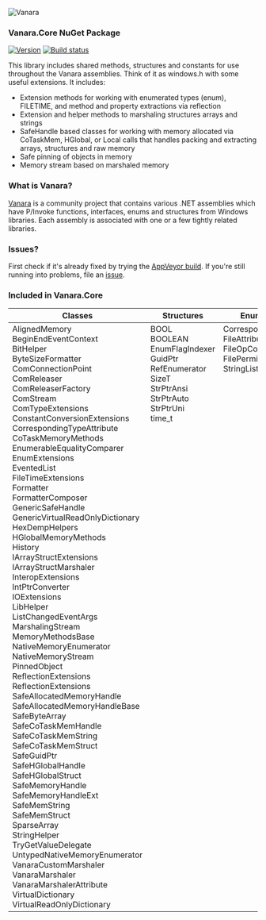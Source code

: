 ﻿![Vanara](https://github.com/dahall/Vanara/raw/master/docs/icons/VanaraHeading.png)
### Vanara.Core NuGet Package
[![Version](https://img.shields.io/nuget/v/Vanara.Core?label=NuGet&style=flat-square)](https://github.com/dahall/Vanara/releases)
[![Build status](https://img.shields.io/appveyor/build/dahall/vanara?label=AppVeyor%20build&style=flat-square)](https://ci.appveyor.com/project/dahall/vanara)

This library includes shared methods, structures and constants for use throughout the Vanara assemblies. Think of it as windows.h with some useful extensions. It includes:
* Extension methods for working with enumerated types (enum), FILETIME, and method and property extractions via reflection
* Extension and helper methods to marshaling structures arrays and strings
* SafeHandle based classes for working with memory allocated via CoTaskMem, HGlobal, or Local calls that handles packing and extracting arrays, structures and raw memory
* Safe pinning of objects in memory
* Memory stream based on marshaled memory

### What is Vanara?

[Vanara](https://github.com/dahall/Vanara) is a community project that contains various .NET assemblies which have P/Invoke functions, interfaces, enums and structures from Windows libraries. Each assembly is associated with one or a few tightly related libraries.

### Issues?

First check if it's already fixed by trying the [AppVeyor build](https://ci.appveyor.com/nuget/vanara-prerelease).
If you're still running into problems, file an [issue](https://github.com/dahall/Vanara/issues).

### Included in Vanara.Core

Classes | Structures | Enumerations | Interfaces
--- | --- | --- | ---
AlignedMemory<br>BeginEndEventContext<br>BitHelper<br>ByteSizeFormatter<br>ComConnectionPoint<br>ComReleaser<br>ComReleaserFactory<br>ComStream<br>ComTypeExtensions<br>ConstantConversionExtensions<br>CorrespondingTypeAttribute<br>CoTaskMemoryMethods<br>EnumerableEqualityComparer<br>EnumExtensions<br>EventedList<br>FileTimeExtensions<br>Formatter<br>FormatterComposer<br>GenericSafeHandle<br>GenericVirtualReadOnlyDictionary<br>HexDempHelpers<br>HGlobalMemoryMethods<br>History<br>IArrayStructExtensions<br>IArrayStructMarshaler<br>InteropExtensions<br>IntPtrConverter<br>IOExtensions<br>LibHelper<br>ListChangedEventArgs<br>MarshalingStream<br>MemoryMethodsBase<br>NativeMemoryEnumerator<br>NativeMemoryStream<br>PinnedObject<br>ReflectionExtensions<br>ReflectionExtensions<br>SafeAllocatedMemoryHandle<br>SafeAllocatedMemoryHandleBase<br>SafeByteArray<br>SafeCoTaskMemHandle<br>SafeCoTaskMemString<br>SafeCoTaskMemStruct<br>SafeGuidPtr<br>SafeHGlobalHandle<br>SafeHGlobalStruct<br>SafeMemoryHandle<br>SafeMemoryHandleExt<br>SafeMemString<br>SafeMemStruct<br>SparseArray<br>StringHelper<br>TryGetValueDelegate<br>UntypedNativeMemoryEnumerator<br>VanaraCustomMarshaler<br>VanaraMarshaler<br>VanaraMarshalerAttribute<br>VirtualDictionary<br>VirtualReadOnlyDictionary<br> | BOOL<br>BOOLEAN<br>EnumFlagIndexer<br>GuidPtr<br>RefEnumerator<br>SizeT<br>StrPtrAnsi<br>StrPtrAuto<br>StrPtrUni<br>time_t<br><br><br><br><br><br><br><br><br><br><br><br><br><br><br><br><br><br><br><br><br><br><br><br><br><br><br><br><br><br><br><br><br><br><br><br><br><br><br><br><br><br><br><br><br><br><br><br><br><br> | CorrespondingAction<br>FileAttributeConstant<br>FileOpConstant<br>FilePermissionConstant<br>StringListPackMethod<br><br><br><br><br><br><br><br><br><br><br><br><br><br><br><br><br><br><br><br><br><br><br><br><br><br><br><br><br><br><br><br><br><br><br><br><br><br><br><br><br><br><br><br><br><br><br><br><br><br><br><br><br><br><br> | IArrayStruct<br>IHistory<br>IMemoryMethods<br>ISafeMemoryHandle<br>ISimpleMemoryMethods<br>IVanaraMarshaler<br><br><br><br><br><br><br><br><br><br><br><br><br><br><br><br><br><br><br><br><br><br><br><br><br><br><br><br><br><br><br><br><br><br><br><br><br><br><br><br><br><br><br><br><br><br><br><br><br><br><br><br><br><br>
